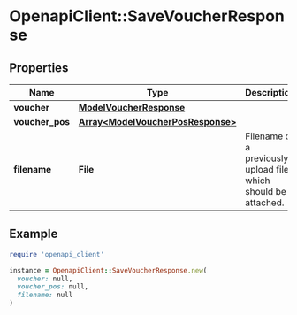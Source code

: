 # OpenapiClient::SaveVoucherResponse

## Properties

| Name | Type | Description | Notes |
| ---- | ---- | ----------- | ----- |
| **voucher** | [**ModelVoucherResponse**](ModelVoucherResponse.md) |  | [optional] |
| **voucher_pos** | [**Array&lt;ModelVoucherPosResponse&gt;**](ModelVoucherPosResponse.md) |  | [optional] |
| **filename** | **File** | Filename of a previously upload file which should be attached. | [optional] |

## Example

```ruby
require 'openapi_client'

instance = OpenapiClient::SaveVoucherResponse.new(
  voucher: null,
  voucher_pos: null,
  filename: null
)
```

